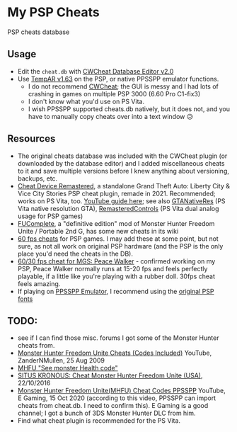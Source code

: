 # My PSP Cheats
PSP cheats database

## Usage
- Edit the `cheat.db` with [CWCheat Database Editor v2.0](https://www.brewology.com/downloads/download.php?id=7176)
- Use [TempAR v1.63](https://www.brewology.com/downloads/download.php?id=13092) on the PSP, or native PPSSPP emulator functions.
	- I do not recommend [CWCheat](https://www.brewology.com/downloads/download.php?id=10147); the GUI is messy and I had lots of crashing in games on multiple PSP 3000 (6.60 Pro C1-fix3)
	- I don't know what you'd use on PS Vita.
	- I wish PPSSPP supported cheats.db natively, but it does not, and you have to manually copy cheats over into a text window 😥

## Resources

- The original cheats database was included with the CWCheat plugin (or downloaded by the database editor) and I added miscellaneous cheats to it and save multiple versions before I knew anything about versioning, backups, etc.
- [Cheat Device Remastered](http://cheatdeviceremastered.com/), a standalone Grand Theft Auto: Liberty City & Vice City Stories PSP cheat plugin, remade in 2021. Recommended; works on PS Vita, too. [YouTube guide here](https://www.youtube.com/watch?v=FGuZ_4T2R_w); see also [GTANativeRes](https://github.com/TheOfficialFloW/GTANativeRes) (PS Vita native resolution GTA), [RemasteredControls](https://github.com/TheOfficialFloW/RemasteredControls) (PS Vita dual analog usage for PSP games)
- [FUComplete](https://github.com/FUComplete/Patch/wiki/Enhancements-and-BonusDLC), a "definitive edition" mod of Monster Hunter Freedom Unite / Portable 2nd G, has some new cheats in its wiki
- [60 fps cheats](https://kabutokun.github.io/) for PSP games. I may add these at some point, but not sure, as not all work on original PSP hardware (and the PSP is the only place you'd need the cheats in the DB). 
- [60/30 fps cheat for MGS: Peace Walker](https://old.reddit.com/r/vitahacks/comments/2w5zti/guide_how_to_get_30fps_mgs_peace_walker_on_your/) - confirmed working on my PSP, Peace Walker normally runs at 15-20 fps and feels perfectly playable, if a little like you're playing with a rubber doll. 30fps cheat feels amazing.
- If playing on [PPSSPP Emulator](https://ppsspp.org/), I recommend using the [original PSP fonts](https://cdromance.com/guides/original-psp-fonts-for-ppsspp-for-android-and-pc-download/)

## TODO:
- see if I can find those misc. forums I got some of the Monster Hunter cheats from.
- [Monster Hunter Freedom Unite Cheats (Codes Included)](https://www.youtube.com/watch?v=zECEA-e6Q8g) YouTube, ZanderNMullen, 25 Aug 2009
- [MHFU "See monster Health code"](https://www.youtube.com/watch?v=QzXROBMS5QQ)
- [SITUS KRONOUS: Cheat Monster Hunter Freedom Unite (USA)](https://kronouser.wordpress.com/2016/10/22/cheat-monster-hunter-freedom-united-usa/), 22/10/2016
- [Monster Hunter Freedom Unite(MHFU) Cheat Codes PPSSPP](https://www.youtube.com/watch?v=IZxDxKmHsAM) YouTube, E Gaming, 15 Oct 2020 (according to this video, PPSSPP can import cheats from cheat.db. I need to confirm this). E Gaming is a good channel; I got a bunch of 3DS Monster Hunter DLC from him.
- Find what cheat plugin is recommended for the PS Vita.
